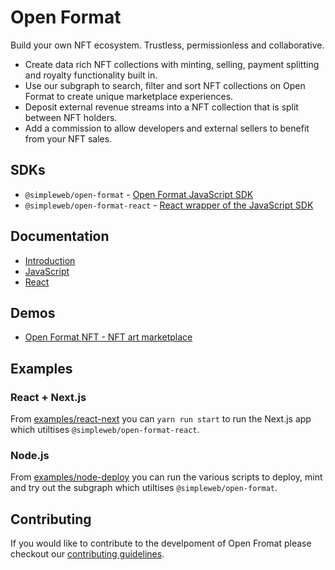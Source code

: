 # Open Format

Build your own NFT ecosystem. Trustless, permissionless and collaborative.

- Create data rich NFT collections with minting, selling, payment splitting and royalty functionality built in.
- Use our subgraph to search, filter and sort NFT collections on Open Format to create unique marketplace experiences.
- Deposit external revenue streams into a NFT collection that is split between NFT holders.
- Add a commission to allow developers and external sellers to benefit from your NFT sales.

## SDKs

- `@simpleweb/open-format` - [Open Format JavaScript SDK](/sdks/open-format/)
- `@simpleweb/open-format-react` - [React wrapper of the JavaScript SDK](/sdks/react/)

## Documentation

- [Introduction](https://docs.openformat.simpleweb.co.uk)
- [JavaScript](https://docs.openformat.simpleweb.co.uk/quickstart/javascript)
- [React](https://docs.openformat.simpleweb.co.uk/quickstart/react)

## Demos

- [Open Format NFT - NFT art marketplace](https://open-format-nft.vercel.app/)

## Examples

### React + Next.js

From [examples/react-next](examples/react-next/) you can `yarn run start` to run the Next.js app which utiltises `@simpleweb/open-format-react`.

### Node.js

From [examples/node-deploy](examples/node-deploy/) you can run the various scripts to deploy, mint and try out the subgraph which utiltises `@simpleweb/open-format`.

## Contributing

If you would like to contribute to the develpoment of Open Fromat please checkout our [contributing guidelines](CONTRIBUTING.md).
